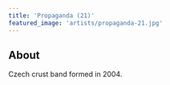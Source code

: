 ```yaml
---
title: 'Propaganda (21)'
featured_image: 'artists/propaganda-21.jpg'
---
```


## About

Czech crust band formed in 2004.
